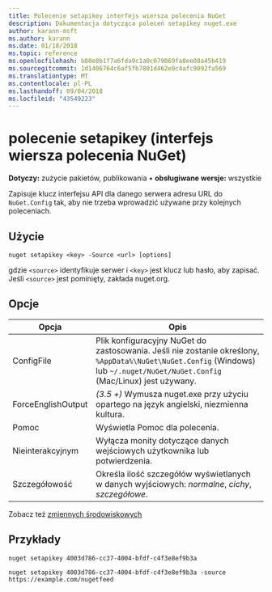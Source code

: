 ```yaml
---
title: Polecenie setapikey interfejs wiersza polecenia NuGet
description: Dokumentacja dotycząca poleceń setapikey nuget.exe
author: karann-msft
ms.author: karann
ms.date: 01/18/2018
ms.topic: reference
ms.openlocfilehash: b00e8b1f7a6fda9c1a0c079069fa8ee08a45b419
ms.sourcegitcommit: 1d1406764c6af5fb7801d462e0c4afc9092fa569
ms.translationtype: MT
ms.contentlocale: pl-PL
ms.lasthandoff: 09/04/2018
ms.locfileid: "43549223"
---
```

# <a name="setapikey-command-nuget-cli"></a>polecenie setapikey (interfejs wiersza polecenia NuGet)

**Dotyczy:** zużycie pakietów, publikowania &bullet; **obsługiwane wersje:** wszystkie

Zapisuje klucz interfejsu API dla danego serwera adresu URL do `NuGet.Config` tak, aby nie trzeba wprowadzić używane przy kolejnych poleceniach.

## <a name="usage"></a>Użycie

```cli
nuget setapikey <key> -Source <url> [options]
```

gdzie `<source>` identyfikuje serwer i `<key>` jest klucz lub hasło, aby zapisać. Jeśli `<source>` jest pominięty, zakłada nuget.org.

## <a name="options"></a>Opcje

| Opcja | Opis |
| --- | --- |
| ConfigFile | Plik konfiguracyjny NuGet do zastosowania. Jeśli nie zostanie określony, `%AppData%\NuGet\NuGet.Config` (Windows) lub `~/.nuget/NuGet/NuGet.Config` (Mac/Linux) jest używany.|
| ForceEnglishOutput | *(3.5 +)* Wymusza nuget.exe przy użyciu opartego na język angielski, niezmienna kultura. |
| Pomoc | Wyświetla Pomoc dla polecenia. |
| Nieinterakcyjnym | Wyłącza monity dotyczące danych wejściowych użytkownika lub potwierdzenia. |
| Szczegółowość | Określa ilość szczegółów wyświetlanych w danych wyjściowych: *normalne*, *cichy*, *szczegółowe*. |

Zobacz też [zmiennych środowiskowych](cli-ref-environment-variables.md)

## <a name="examples"></a>Przykłady

```cli
nuget setapikey 4003d786-cc37-4004-bfdf-c4f3e8ef9b3a

nuget setapikey 4003d786-cc37-4004-bfdf-c4f3e8ef9b3a -source https://example.com/nugetfeed
```
